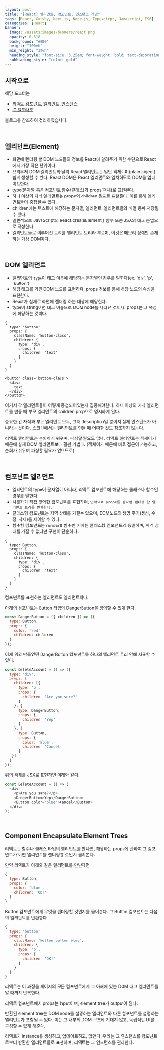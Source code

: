 ```yaml
---
layout: post
title: "[React] 엘리먼트, 컴포넌트, 인스턴스 개념"
tags: [React, Gatsby, Next.js, Node.js, Typescirpt, Javascript, ES6]
categories: [React]
banner:
  image: /assets/images/banners/react.png
  opacity: 0.618
  background: "#000"
  height: "100vh"
  min_height: "38vh"
  heading_style: "font-size: 3.25em; font-weight: bold; text-decoration: underline"
  subheading_style: "color: gold"
---
```


## 시작으로 

해당 포스터는 

* [리액트 컴포넌트, 엘리먼트, 인스턴스](https://velog.io/@yejineee/%EB%A6%AC%EC%95%A1%ED%8A%B8-%EB%A6%AC%EC%95%A1%ED%8A%B8-%EC%BB%B4%ED%8F%AC%EB%84%8C%ED%8A%B8-%EC%97%98%EB%A6%AC%EB%A8%BC%ED%8A%B8-%EC%9D%B8%EC%8A%A4%ED%84%B4%EC%8A%A4#%EC%97%98%EB%A6%AC%EB%A8%BC%ED%8A%B8%EA%B0%80-%ED%8A%B8%EB%A6%AC%EB%A5%BC-%ED%91%9C%ED%98%84%ED%95%98%EB%8B%A4) 
* [IT 엘도라도](https://it-eldorado.tistory.com/82?category=832493)

블로그를 참조하여 정리하였습니다.

<br>

## 엘리먼트(Element)
* 화면에 렌더링 할 DOM 노드들의 정보를 React에 알려주기 위한 수단으로 React에서 가장 작은 단위이다.  
* 브라우저 DOM 엘리먼트와 달리 React 엘리먼트는 일반 객체이며(plain object) 쉽게 생성할 수 있다. React DOM은 React 엘리먼트와 일치하도록 DOM을 업데이트한다.
* type(문자열 혹은 컴포넌트 함수/클래스)과 props(객체)로 표현된다.
* 하나 이상의 자식 엘레먼트는 props의 children 필드로 표현된다. 이를 통해 엘리먼트들이 중첩될 수 있다.
* children에는 텍스트에 해당하는 문자열, 엘리먼트, 엘리먼트들의 배열 등이 저장될 수 있다.
* 일반적으로 JavaScript의 React.createElement() 함수 또는 JSX의 태그 문법으로 작성한다.
* 엘리먼트들로 이루어진 트리를 엘리먼트 트리라 부르며, 이것은 메모리 상에만 존재하는 가상 DOM이다.

<br>

## DOM 엘리먼트

* 엘리먼트의 `type`이 태그 이름에 해당하는 문자열인 경우를 말한다(ex. 'div', 'p', 'button')
* 해당 태그를 가진 DOM 노드를 표현하며, props 정보를 통해 해당 노드의 속성을 표현한다.
* React가 실제로 화면에 렌더링 하는 대상에 해당한다.
* type이 string이면 태그 이름으로 DOM node를 나타낸 것이다. props는 그 속성에 해당하는 것이다.

```
{
  type: 'button',
  props: {
    className: 'button-class',
    children: {
      type: 'div',
      props: {
        children: 'text'
      }
    }
  }
}
```

```JS
<button class='button-class'>
  <div>
    text
  </div>
</button>
```

여기서 각 엘리먼트들이 어떻게 중첩되어있는지 집중해야한다.
하나 이상의 자식 엘리먼트를 만들 때 부모 엘리먼트의 children prop으로 명시하게 된다.

중요한 건 자식과 부모 엘리먼트 모두, 그저 description일 뿐이지 실제 인스턴스가 아니라는 것이다.
스크린에서는 엘리먼트를 만들 때 어떠한 것도 참조하지 않는다.

리액트 엘리먼트는 순회하기 쉬우며, 파싱할 필요도 없다. 리액트 엘리먼트는 객체이기 때문에 실제 DOM 엘리먼트보다 훨씬 가볍다.
(객체이기 때문에 바로 접근이 가능하고, 순회가 쉬우며 파싱할 필요가 없으므로)

<br>

## 컴포넌트 엘리먼트
* 엘레먼트의 type이 문자열이 아니라, 리액트 컴포넌트에 해당하는 클래스나 함수인 경우를 말한다.
* 사용자가 직접 정의한 컴포넌트를 표현하며, `입력으로 props를 받으면 렌더링 할 엘리먼트 트리를 반환한다.`
* 클래스형 컴포넌트는 지역 상태를 가질수 있으며, DOM노드의 생명 주기(생성, 수정, 삭제)를 제어할 수 있다.
* 함수형 컴포넌트는 render() 함수만 가지는 클래스형 컴포넌트와 동일하며, 지역 상태를 가질 수 없지만 구현이 단순하다.

```
{
  type: Button,
  props: {
    className: 'button-class',
    children: {
      type: 'div',
      props: {
        children: 'text'
      }
    }
  }
}
```

컴포넌트를 표현하는 엘리먼트도 엘리먼트이다.

아래의 컴포넌트는 Button 타입의 DangerButton을 정의할 수 있게 한다.

```js
const DangerButton = ({ children }) => ({
  type: Button,
  props: {
    color: 'red',
    children: children
  }
});
```

이제 위의 만들었던 DangerButton 컴포넌트를 하나의 엘리먼트 트리 안에 사용할 수 있다.

```js
const DeleteAccount = () => ({
  type: 'div',
  props: {
    children: [{
      type: 'p',
      props: {
        children: 'Are you sure?'
      }
    }, {
      type: DangerButton,
      props: {
        children: 'Yep'
      }
    }, {
      type: Button,
      props: {
        color: 'blue',
        children: 'Cancel'
      }
   }]
  }
});
```

위의 객체를 JSX로 표현하면 아래와 같다.

```js
const DeleteAccount = () => (
  <div>
    <p>Are you sure?</p>
    <DangerButton>Yep</DangerButton>
    <Button color='blue'>Cancel</Button>
  </div>
);
```

<br>

## Component Encapsulate Element Trees

리액트는 함수나 클래스 타입의 엘리먼트를 만나면, 해당하는 props에 관하여 그 컴포넌트가 어떤 엘리먼트를 렌더링할 것인지 물어본다.

만약 리액트가 아래와 같은 엘리먼트를 만난다면 
```js
{
  type: Button,
  props: {
    color: 'blue',
    children: 'OK!'
  }
}
```

Button 컴포넌트에게 무엇을 렌더링할 것인지를 물어본다. 그 Button 컴포넌트는 다음의 엘리먼트를 반환한다.

```js
{
  type: 'button',
  props: {
    className: 'button button-blue',
    children: {
      type: 'b',
      props: {
        children: 'OK!'
      }
    }
  }
}
```

리액트는 이 과정을 페이지의 모든 컴포넌트에게 그 아래에 있는 DOM 태그 엘리먼트를 알 때까지 반복한다.

리액트 컴포넌트에서 props는 Input이며, element tree가 output이 된다.

반환된 element tree는 DOM node를 설명하는 엘리먼트와 다른 컴포넌트를 설명하는 엘리먼트가 포함될 수 있다. 이는 그 내부의 DOM 구조에 기대지 않고, 독립적인 UI를 구성할 수 있게 해준다.

리액트가 instance를 생성하고, 업데이트하고, 없앤다. 우리는 그 인스턴스를 컴포넌트로부터 반환한 엘리먼트들로 표현하며, 리액트는 그 인스턴스를 관리한다.